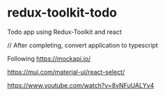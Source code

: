 # redux-toolkit-todo
Todo app using Redux-Toolkit and react


// After completing, convert application to typescript


Following
https://mockapi.io/

https://mui.com/material-ui/react-select/

https://www.youtube.com/watch?v=8vNFuUALYv4